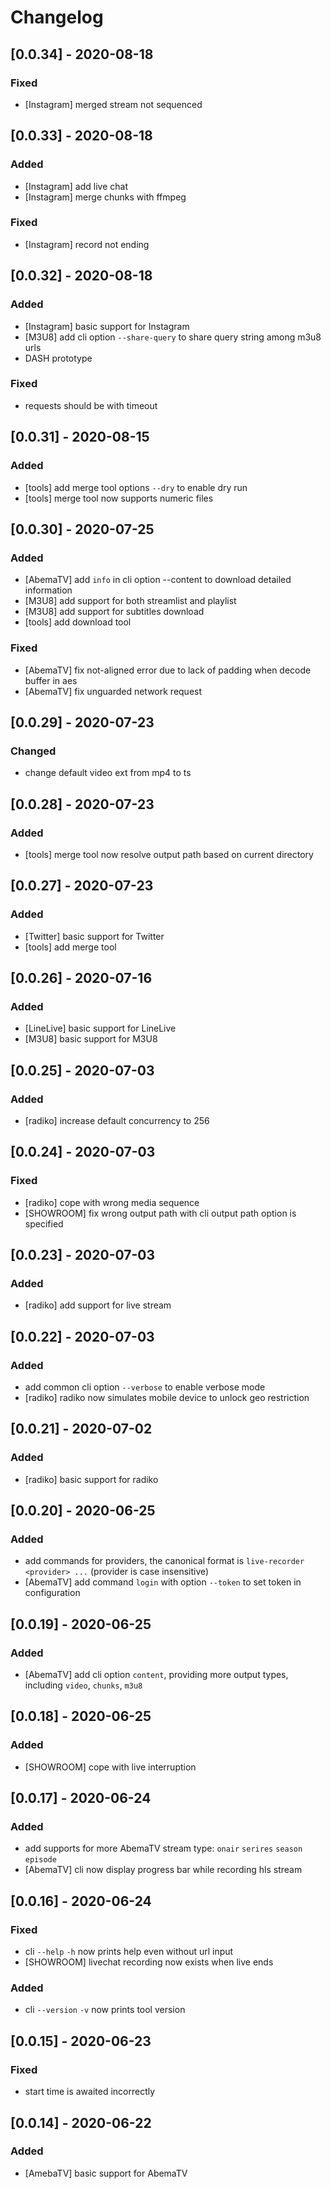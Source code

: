 # Changelog

## [0.0.34] - 2020-08-18
### Fixed
- [Instagram] merged stream not sequenced

## [0.0.33] - 2020-08-18
### Added
- [Instagram] add live chat
- [Instagram] merge chunks with ffmpeg

### Fixed
- [Instagram] record not ending

## [0.0.32] - 2020-08-18
### Added
- [Instagram] basic support for Instagram
- [M3U8] add cli option `--share-query` to share query string among m3u8 urls
- DASH prototype

### Fixed
- requests should be with timeout

## [0.0.31] - 2020-08-15
### Added
- [tools] add merge tool options `--dry` to enable dry run
- [tools] merge tool now supports numeric files

## [0.0.30] - 2020-07-25
### Added
- [AbemaTV] add `info` in cli option --content to download detailed information
- [M3U8] add support for both streamlist and playlist
- [M3U8] add support for subtitles download
- [tools] add download tool

### Fixed
- [AbemaTV] fix not-aligned error due to lack of padding when decode buffer in aes
- [AbemaTV] fix unguarded network request

## [0.0.29] - 2020-07-23
### Changed
- change default video ext from mp4 to ts

## [0.0.28] - 2020-07-23
### Added
- [tools] merge tool now resolve output path based on current directory

## [0.0.27] - 2020-07-23
### Added
- [Twitter] basic support for Twitter
- [tools] add merge tool

## [0.0.26] - 2020-07-16
### Added
- [LineLive] basic support for LineLive
- [M3U8] basic support for M3U8

## [0.0.25] - 2020-07-03
### Added
- [radiko] increase default concurrency to 256

## [0.0.24] - 2020-07-03
### Fixed
- [radiko] cope with wrong media sequence
- [SHOWROOM] fix wrong output path with cli output path option is specified

## [0.0.23] - 2020-07-03
### Added
- [radiko] add support for live stream

## [0.0.22] - 2020-07-03
### Added
- add common cli option `--verbose` to enable verbose mode
- [radiko] radiko now simulates mobile device to unlock geo restriction

## [0.0.21] - 2020-07-02
### Added
- [radiko] basic support for radiko

## [0.0.20] - 2020-06-25
### Added
- add commands for providers, the canonical format is `live-recorder <provider> ...` (provider is case insensitive)
- [AbemaTV] add command `login` with option `--token` to set token in configuration

## [0.0.19] - 2020-06-25
### Added
- [AbemaTV] add cli option `content`, providing more output types, including `video`, `chunks`, `m3u8`

## [0.0.18] - 2020-06-25
### Added
- [SHOWROOM] cope with live interruption

## [0.0.17] - 2020-06-24
### Added
- add supports for more AbemaTV stream type: `onair` `serires` `season` `episode`
- [AbemaTV] cli now display progress bar while recording hls stream

## [0.0.16] - 2020-06-24
### Fixed
- cli `--help` `-h` now prints help even without url input
- [SHOWROOM] livechat recording now exists when live ends

### Added
- cli `--version` `-v` now prints tool version

## [0.0.15] - 2020-06-23
### Fixed
- start time is awaited incorrectly

## [0.0.14] - 2020-06-22
### Added
- [AmebaTV] basic support for AbemaTV
